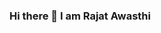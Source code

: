 ### Hi there 👋 I am Rajat Awasthi

<!--
**rajatawasthi0707/rajatawasthi0707** is a ✨ _special_ ✨ repository because its `README.md` (this file) appears on your GitHub profile.

About Me
🎓 Bachelor's in Technology in Computer Science Engineering from Galgotias University
💼 Worked at Wipro for over 2.5 years, collaborating with HSBC Banking on projects like data factory
🌱 Currently pursuing a Master's in Data Science in the United Kingdom
💻 Passionate about leveraging technology to solve real-world problems
📚 Constantly learning and exploring new technologies and methodologies
Skills
Programming Languages: Python, R
Tools & Technologies: SQL, Git, Data Analysis, Machine Learning
Other: Project Management, Team Collaboration
Projects
Project 1: Data Factory Optimization (Wipro - HSBC Collaboration)
Description: Led a team to optimize data factory processes, resulting in a 20% increase in efficiency.
Technologies Used: SQL, Python
Project 2: Machine Learning Predictive Model
Description: Developed a predictive model to forecast customer churn, reducing churn rate by 15%.
Technologies Used: Python, Scikit-learn
Get in Touch
LinkedIn: https://www.linkedin.com/in/rajat-awasthi-41a69722a/
Email: rajatawasthi0707@gmail.com
Portfolio: https://github.com/rajatawasthi0707

## My GitHub Stats

![Github Stats](https://github-readme-streak-stats.herokuapp.com/?user=rajatawasthi0707)






Feel free to connect and explore my projects! 😊
-->
